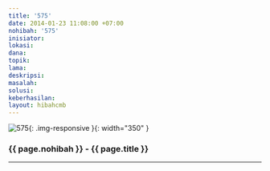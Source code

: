 ```yaml
---
title: '575'
date: 2014-01-23 11:08:00 +07:00
nohibah: '575'
inisiator: 
lokasi: 
dana: 
topik: 
lama: 
deskripsi: 
masalah: 
solusi: 
keberhasilan: 
layout: hibahcmb
---
```


![575](/static/img/hibahcmb/575.png){: .img-responsive }{: width="350" }

### {{ page.nohibah }} - {{ page.title }}

---
